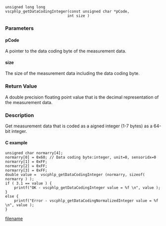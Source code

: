 

```clike
unsigned long long 
vscphlp_getDataCodingInteger(const unsigned char *pCode, 
                            int size )
```

### Parameters

#### pCode
A pointer to the data coding byte of the measurement data.

#### size
The size of the measurement data including the data coding byte.

### Return Value
A double precision floating point value that is the decimal representation of the measurement data. 

### Description
Get measurement data that is coded as a aigned integer (1-7 bytes) as a 64-bit integer. 

#### C example

```clike
unsigned char normarry[4];
normarry[0] = 0x60; // Data coding byte:integer, unit=0, sensoridx=0
normarry[1] = 0xFF;
normarry[2] = 0xFF;
normarry[3] = 0xFF;
double value =  vscphlp_getDataCodingInteger (normarry, sizeof( normarry ) );
if ( 3.1 == value ) {
    printf("OK - vscphlp_getDataCodingInteger value = %f \n", value );
}
else {
    printf("Error - vscphlp_getDataCodingNormalizedInteger value = %f \n", value );
}
```



[filename](./bottom_copyright.md ':include')